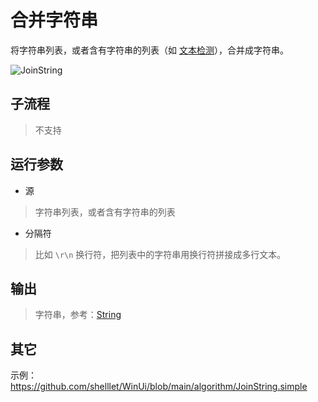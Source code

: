 # 合并字符串 
将字符串列表，或者含有字符串的列表（如 [文本检测](./actions/ai/PaddleOCR.md)），合并成字符串。

![JoinString](./images/16.png ':size=90%')

## 子流程

> 不支持

## 运行参数

* 源
> 字符串列表，或者含有字符串的列表

* 分隔符
> 比如 `\r\n` 换行符，把列表中的字符串用换行符拼接成多行文本。

## 输出

> 字符串，参考：[String](./types/String.md)


## 其它

示例：https://github.com/shelllet/WinUi/blob/main/algorithm/JoinString.simple



